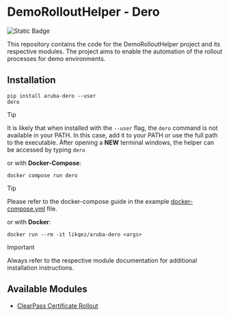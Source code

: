 # DemoRolloutHelper - Dero

![Static Badge](https://img.shields.io/badge/3.12-3572a5?logo=python&logoColor=3572a5&label=Python)

This repository contains the code for the DemoRolloutHelper project and its respective modules.
The project aims to enable the automation of the rollout processes for demo environments.

## Installation

```shell
pip install aruba-dero --user
dero
```

> [!TIP]
> It is likely that when installed with the `--user` flag, the `dero` command is not available in your PATH.
> In this case, add it to your PATH or use the full path to the executable.
> Àfter opening a **NEW** terminal windows, the helper can be accessed by typing `dero`

or with **Docker-Compose**:

```shell
docker compose run dero
```

> [!TIP]
> Please refer to the docker-compose guide in the example [docker-compose.yml](example/docker-compose.yml) file.

or with **Docker**:

```shell
docker run --rm -it likqez/aruba-dero <args>
```

> [!IMPORTANT]
> Always refer to the respective module documentation for additional installation instructions.

## Available Modules

- [ClearPass Certificate Rollout](src/dero-modules/clearpass/README.md)
